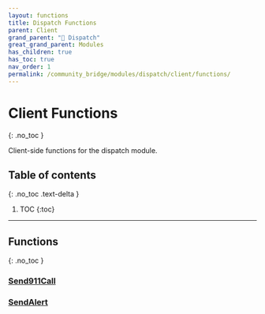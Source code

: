 ```yaml
---
layout: functions
title: Dispatch Functions
parent: Client
grand_parent: "🚨 Dispatch"
great_grand_parent: Modules
has_children: true
has_toc: true
nav_order: 1
permalink: /community_bridge/modules/dispatch/client/functions/
---
```


# Client Functions
{: .no_toc }

Client-side functions for the dispatch module.

## Table of contents
{: .no_toc .text-delta }

1. TOC
{:toc}

---
## Functions
{: .no_toc }


### [Send911Call](Send911Call)

### [SendAlert](SendAlert)



